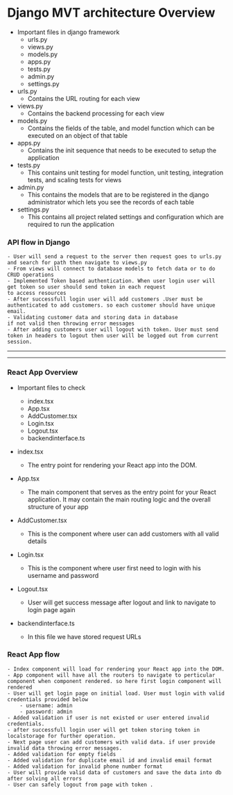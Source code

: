 # Django MVT architecture Overview
- Important files in django framework
  - urls.py
  - views.py
  - models.py
  - apps.py
  - tests.py
  - admin.py
  - settings.py
- urls.py
  - Contains the URL routing for each view
- views.py
  - Contains the backend processing for each view
- models.py
  - Contains the fields of the table, and model function which can be executed on an object of that table
- apps.py
  - Contains the init sequence that needs to be executed to setup the application
- tests.py
  - This contains unit testing for model function, unit testing, integration tests, and scaling tests for views
- admin.py
  - This contains the models that are to be registered in the django administrator which lets you see the records of each table
- settings.py
  - This contains all project related settings and configuration 
  which are required to run the application
 
### API flow in Django 

    - User will send a request to the server then request goes to urls.py and search for path then navigate to views.py
    - From views will connect to database models to fetch data or to do CRUD operations
    - Implemented Token based authentication. When user login user will get token so user should send token in each request 
    to access resources
    - After successfull login user will add customers .User must be authenticated to add customers. so each customer should have unique email.
    - Validating customer data and storing data in database 
    if not valid then throwing error messages
    - After adding customers user will logout with token. User must send token in headers to logout then user will be logged out from current session.

----------------------------------------------
----------------------------------------------
### React App Overview
  - Important files to check 
    - index.tsx 
    - App.tsx
    - AddCustomer.tsx
    - Login.tsx
    - Logout.tsx
    - backendinterface.ts

- index.tsx
    - The entry point for rendering your React app into the DOM.
- App.tsx
    - The main component that serves as the entry point for your React application. It may contain the main routing logic and the overall structure of your app
- AddCustomer.tsx
    - This is the component where user can add customers with all valid details
- Login.tsx
    - This is the component where user first need to login with his username and password 
- Logout.tsx
    - User will get success message after logout and link to navigate to login page again
- backendinterface.ts
    - In this file we have stored request URLs 


### React App flow
    - Index component will load for rendering your React app into the DOM.
    - App component will have all the routers to navigate to perticular component when component rendered. so here first login component will rendered
    - User will get login page on initial load. User must login with valid credentials provided below
        - username: admin
        - password: admin
    - Added validation if user is not existed or user entered invalid credentials.
    - after successfull login user will get token storing token in localstorage for further operation.
    - Next page user can add customers with valid data. if user provide invalid data throwing error messages.
    - Added validation for empty fields 
    - Added validation for duplicate email id and invalid email format
    - Added validation for invalid phone number format 
    - User will provide valid data of customers and save the data into db after solving all errors
    - User can safely logout from page with token .




